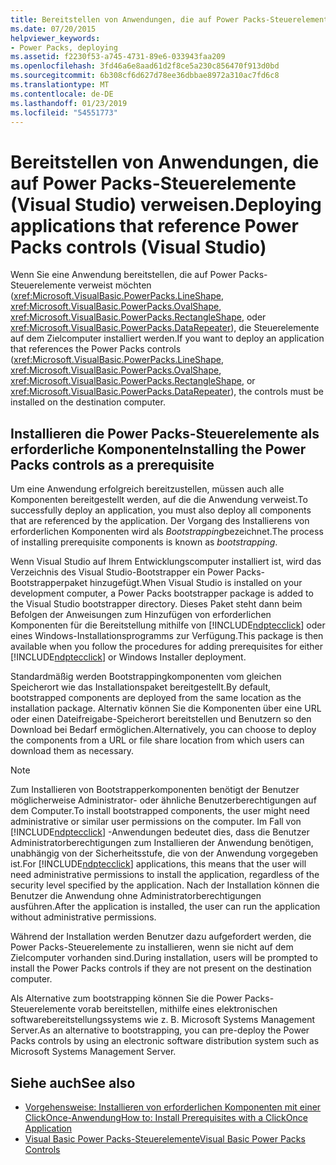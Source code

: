 ```yaml
---
title: Bereitstellen von Anwendungen, die auf Power Packs-Steuerelemente (Visual Studio) verweisen.
ms.date: 07/20/2015
helpviewer_keywords:
- Power Packs, deploying
ms.assetid: f2230f53-a745-4731-89e6-033943faa209
ms.openlocfilehash: 3fd46a6e8aad61d2f8ce5a230c856470f913d0bd
ms.sourcegitcommit: 6b308cf6d627d78ee36dbbae8972a310ac7fd6c8
ms.translationtype: MT
ms.contentlocale: de-DE
ms.lasthandoff: 01/23/2019
ms.locfileid: "54551773"
---
```

# <a name="deploying-applications-that-reference-power-packs-controls-visual-studio"></a><span data-ttu-id="8ffe3-102">Bereitstellen von Anwendungen, die auf Power Packs-Steuerelemente (Visual Studio) verweisen.</span><span class="sxs-lookup"><span data-stu-id="8ffe3-102">Deploying applications that reference Power Packs controls (Visual Studio)</span></span>
<span data-ttu-id="8ffe3-103">Wenn Sie eine Anwendung bereitstellen, die auf Power Packs-Steuerelemente verweist möchten (<xref:Microsoft.VisualBasic.PowerPacks.LineShape>, <xref:Microsoft.VisualBasic.PowerPacks.OvalShape>, <xref:Microsoft.VisualBasic.PowerPacks.RectangleShape>, oder <xref:Microsoft.VisualBasic.PowerPacks.DataRepeater>), die Steuerelemente auf dem Zielcomputer installiert werden.</span><span class="sxs-lookup"><span data-stu-id="8ffe3-103">If you want to deploy an application that references the Power Packs controls (<xref:Microsoft.VisualBasic.PowerPacks.LineShape>, <xref:Microsoft.VisualBasic.PowerPacks.OvalShape>, <xref:Microsoft.VisualBasic.PowerPacks.RectangleShape>, or <xref:Microsoft.VisualBasic.PowerPacks.DataRepeater>), the controls must be installed on the destination computer.</span></span>  
  
## <a name="installing-the-power-packs-controls-as-a-prerequisite"></a><span data-ttu-id="8ffe3-104">Installieren die Power Packs-Steuerelemente als erforderliche Komponente</span><span class="sxs-lookup"><span data-stu-id="8ffe3-104">Installing the Power Packs controls as a prerequisite</span></span>  
 <span data-ttu-id="8ffe3-105">Um eine Anwendung erfolgreich bereitzustellen, müssen auch alle Komponenten bereitgestellt werden, auf die die Anwendung verweist.</span><span class="sxs-lookup"><span data-stu-id="8ffe3-105">To successfully deploy an application, you must also deploy all components that are referenced by the application.</span></span> <span data-ttu-id="8ffe3-106">Der Vorgang des Installierens von erforderlichen Komponenten wird als *Bootstrapping*bezeichnet.</span><span class="sxs-lookup"><span data-stu-id="8ffe3-106">The process of installing prerequisite components is known as *bootstrapping*.</span></span>  
  
 <span data-ttu-id="8ffe3-107">Wenn Visual Studio auf Ihrem Entwicklungscomputer installiert ist, wird das Verzeichnis des Visual Studio-Bootstrapper ein Power Packs-Bootstrapperpaket hinzugefügt.</span><span class="sxs-lookup"><span data-stu-id="8ffe3-107">When Visual Studio is installed on your development computer, a Power Packs bootstrapper package is added to the Visual Studio bootstrapper directory.</span></span> <span data-ttu-id="8ffe3-108">Dieses Paket steht dann beim Befolgen der Anweisungen zum Hinzufügen von erforderlichen Komponenten für die Bereitstellung mithilfe von [!INCLUDE[ndptecclick](~/includes/ndptecclick-md.md)] oder eines Windows-Installationsprogramms zur Verfügung.</span><span class="sxs-lookup"><span data-stu-id="8ffe3-108">This package is then available when you follow the procedures for adding prerequisites for either [!INCLUDE[ndptecclick](~/includes/ndptecclick-md.md)] or Windows Installer deployment.</span></span>  
  
 <span data-ttu-id="8ffe3-109">Standardmäßig werden Bootstrappingkomponenten vom gleichen Speicherort wie das Installationspaket bereitgestellt.</span><span class="sxs-lookup"><span data-stu-id="8ffe3-109">By default, bootstrapped components are deployed from the same location as the installation package.</span></span> <span data-ttu-id="8ffe3-110">Alternativ können Sie die Komponenten über eine URL oder einen Dateifreigabe-Speicherort bereitstellen und Benutzern so den Download bei Bedarf ermöglichen.</span><span class="sxs-lookup"><span data-stu-id="8ffe3-110">Alternatively, you can choose to deploy the components from a URL or file share location from which users can download them as necessary.</span></span>  
  
> [!NOTE]
>  <span data-ttu-id="8ffe3-111">Zum Installieren von Bootstrapperkomponenten benötigt der Benutzer möglicherweise Administrator- oder ähnliche Benutzerberechtigungen auf dem Computer.</span><span class="sxs-lookup"><span data-stu-id="8ffe3-111">To install bootstrapped components, the user might need administrative or similar user permissions on the computer.</span></span> <span data-ttu-id="8ffe3-112">Im Fall von [!INCLUDE[ndptecclick](~/includes/ndptecclick-md.md)] -Anwendungen bedeutet dies, dass die Benutzer Administratorberechtigungen zum Installieren der Anwendung benötigen, unabhängig von der Sicherheitsstufe, die von der Anwendung vorgegeben ist.</span><span class="sxs-lookup"><span data-stu-id="8ffe3-112">For [!INCLUDE[ndptecclick](~/includes/ndptecclick-md.md)] applications, this means that the user will need administrative permissions to install the application, regardless of the security level specified by the application.</span></span> <span data-ttu-id="8ffe3-113">Nach der Installation können die Benutzer die Anwendung ohne Administratorberechtigungen ausführen.</span><span class="sxs-lookup"><span data-stu-id="8ffe3-113">After the application is installed, the user can run the application without administrative permissions.</span></span>  
  
 <span data-ttu-id="8ffe3-114">Während der Installation werden Benutzer dazu aufgefordert werden, die Power Packs-Steuerelemente zu installieren, wenn sie nicht auf dem Zielcomputer vorhanden sind.</span><span class="sxs-lookup"><span data-stu-id="8ffe3-114">During installation, users will be prompted to install the Power Packs controls if they are not present on the destination computer.</span></span>  
  
 <span data-ttu-id="8ffe3-115">Als Alternative zum bootstrapping können Sie die Power Packs-Steuerelemente vorab bereitstellen, mithilfe eines elektronischen softwarebereitstellungssystems wie z. B. Microsoft Systems Management Server.</span><span class="sxs-lookup"><span data-stu-id="8ffe3-115">As an alternative to bootstrapping, you can pre-deploy the Power Packs controls by using an electronic software distribution system such as Microsoft Systems Management Server.</span></span>  
  
## <a name="see-also"></a><span data-ttu-id="8ffe3-116">Siehe auch</span><span class="sxs-lookup"><span data-stu-id="8ffe3-116">See also</span></span>
- [<span data-ttu-id="8ffe3-117">Vorgehensweise: Installieren von erforderlichen Komponenten mit einer ClickOnce-Anwendung</span><span class="sxs-lookup"><span data-stu-id="8ffe3-117">How to: Install Prerequisites with a ClickOnce Application</span></span>](/visualstudio/deployment/how-to-install-prerequisites-with-a-clickonce-application)
- [<span data-ttu-id="8ffe3-118">Visual Basic Power Packs-Steuerelemente</span><span class="sxs-lookup"><span data-stu-id="8ffe3-118">Visual Basic Power Packs Controls</span></span>](../../../visual-basic/developing-apps/windows-forms/power-packs-controls.md)
